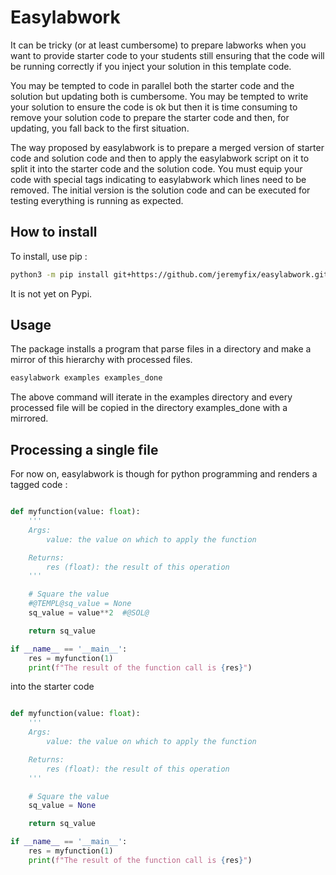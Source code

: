 # Easylabwork

It can be tricky (or at least cumbersome) to prepare labworks when you want to provide starter code to your students still ensuring that the code will be running correctly if you inject your solution in this template code.

You may be tempted to code in parallel both the starter code and the solution but updating both is cumbersome. You may be tempted to write your solution to ensure the code is ok but then it is time consuming to remove your solution code to prepare the starter code and then, for updating, you fall back to the first situation.

The way proposed by easylabwork is to prepare a merged version of starter code and solution code and then to apply the easylabwork script on it to split it into the starter code and the solution code. You must equip your code with special tags indicating to easylabwork which lines need to be removed. The initial version is the solution code and can be executed for testing everything is running as expected.

## How to install

To install, use pip :

```bash
python3 -m pip install git+https://github.com/jeremyfix/easylabwork.git
```

It is not yet on Pypi.

## Usage

The package installs a program that parse files in a directory and make a mirror of this hierarchy with processed files. 

```bash
easylabwork examples examples_done
```

The above command will iterate in the examples directory and every processed file will be copied in the directory examples_done with a mirrored.

## Processing a single file

For now on, easylabwork is though for python programming and renders a tagged code :

```python

def myfunction(value: float):
    '''
    Args:
        value: the value on which to apply the function

    Returns:
        res (float): the result of this operation
    '''

    # Square the value
    #@TEMPL@sq_value = None
    sq_value = value**2  #@SOL@

    return sq_value

if __name__ == '__main__':
    res = myfunction(1)
    print(f"The result of the function call is {res}")
```

into the starter code

```python

def myfunction(value: float):
    '''
    Args:
        value: the value on which to apply the function

    Returns:
        res (float): the result of this operation
    '''

    # Square the value
    sq_value = None

    return sq_value

if __name__ == '__main__':
    res = myfunction(1)
    print(f"The result of the function call is {res}")
```

